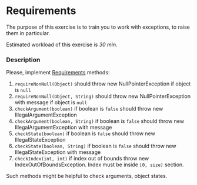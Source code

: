 # Requirements

The purpose of this exercise is to train you to work with exceptions, to raise them in particular.

Estimated workload of this exercise is _30 min_.

### Description
Please, implement [Requirements](src/main/java/com/epam/training/student_Samvel_Danielyan/requirements/Requirements.java) methods: 
1. `requireNonNull(Object)` should throw new NullPointerException if object is `null`
1. `requireNonNull(Object, String)` should throw new NullPointerException with message if object is `null`
1. `checkArgument(boolean)` if boolean is `false` should throw new IllegalArgumentException 
1. `checkArgument(boolean, String)` if boolean is `false` should throw new IllegalArgumentException with message 
1. `checkState(boolean)` if boolean is `false` should throw new IllegalStateException 
1. `checkState(boolean, String)` if boolean is `false` should throw new IllegalStateException with message 
1. `checkIndex(int, int)` if index out of bounds throw new IndexOutOfBoundsException. Index must be inside `[0, size)` section. 

Such methods might be helpful to check arguments, object states. 
